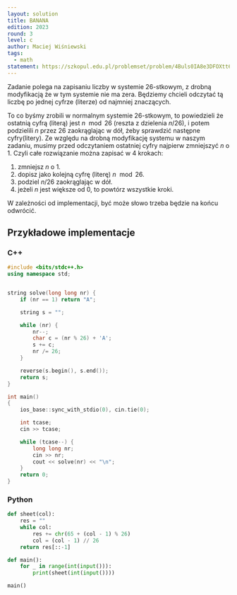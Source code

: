 ```yaml
---
layout: solution
title: BANANA
edition: 2023
round: 3
level: c
author: Maciej Wiśniewski
tags:
  - math
statement: https://szkopul.edu.pl/problemset/problem/4Buls0IA8e3DFOXtt63ShAbt/site/
---
```


Zadanie polega na zapisaniu liczby w systemie $26$-stkowym, z drobną
modyfikacją że w tym systemie nie ma zera. Będziemy chcieli odczytać tą liczbę
po jednej cyfrze (literze) od najmniej znaczących.

To co byśmy zrobili w normalnym systemie $26$-stkowym, to powiedzieli że ostatnią cyfrą (literą)
jest $n \mod 26$ (reszta z dzielenia $n / 26$), i potem podzielili $n$ przez $26$ zaokrąglając w dół, 
żeby sprawdzić następne cyfry(litery). Ze względu na drobną modyfikację systemu w naszym zadaniu, musimy
przed odczytaniem ostatniej cyfry najpierw zmniejszyć $n$ o $1$. Czyli całe rozwiązanie można zapisać w 4 krokach:

1. zmniejsz $n$ o $1$.
2. dopisz jako kolejną cyfrę (literę) $n\mod 26$.
3. podziel $n / 26$ zaokrąglając w dół.
4. jeżeli $n$ jest większe od $0$, to powtórz wszystkie kroki.

W zależności od implementacji, być może słowo trzeba będzie na końcu odwrócić.

## Przykładowe implementacje

### C++

```cpp
#include <bits/stdc++.h>
using namespace std;


string solve(long long nr) {
    if (nr == 1) return "A";

    string s = "";

    while (nr) {
        nr--;
        char c = (nr % 26) + 'A';
        s += c;
        nr /= 26;
    }

    reverse(s.begin(), s.end());
    return s;
}

int main()
{
    ios_base::sync_with_stdio(0), cin.tie(0);

    int tcase;
    cin >> tcase;

    while (tcase--) {
        long long nr;
        cin >> nr;
        cout << solve(nr) << "\n";
    }
    return 0;
}
```

### Python

```py
def sheet(col):
    res = ""
    while col:
        res += chr(65 + (col - 1) % 26)
        col = (col - 1) // 26
    return res[::-1]

def main():
    for _ in range(int(input())):
        print(sheet(int(input())))

main()
```
